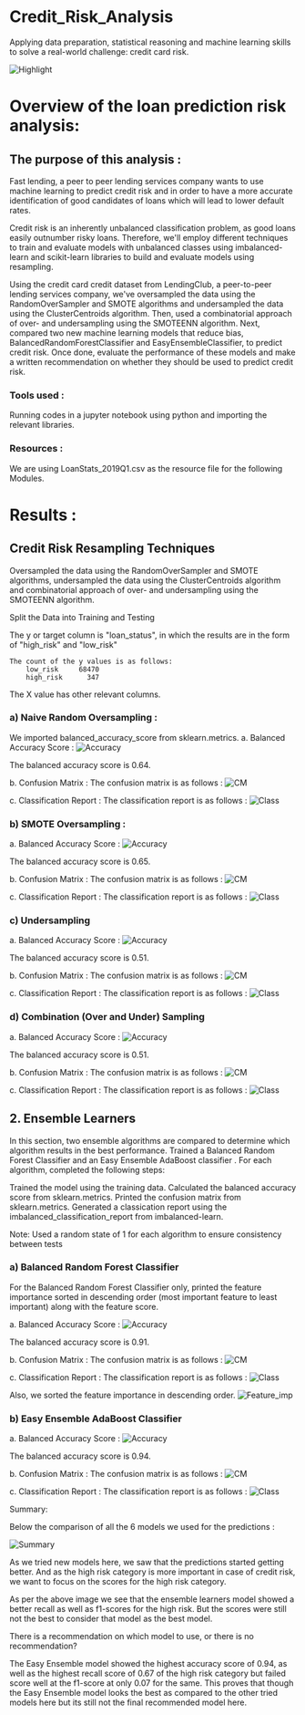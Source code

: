 # Credit_Risk_Analysis
Applying data preparation, statistical reasoning and machine learning skills to solve a real-world challenge: credit card risk.

![Highlight](Images/Highlight_image.jpg)

# Overview of the loan prediction risk analysis:
## The purpose of this analysis :
Fast lending, a peer to peer lending services company wants to use machine learning to predict credit risk and in order to have a more accurate identification of good candidates of loans which will lead to lower default rates.

Credit risk is an inherently unbalanced classification problem, as good loans easily outnumber risky loans. Therefore, we'll employ different techniques to train and evaluate models with unbalanced classes using imbalanced-learn and scikit-learn libraries to build and evaluate models using resampling.

Using the credit card credit dataset from LendingClub, a peer-to-peer lending services company, we've oversampled the data using the RandomOverSampler and SMOTE algorithms and undersampled the data using the ClusterCentroids algorithm. Then, used a combinatorial approach of over- and undersampling using the SMOTEENN algorithm. Next, compared two new machine learning models that reduce bias, BalancedRandomForestClassifier and EasyEnsembleClassifier, to predict credit risk. Once done, evaluate the performance of these models and make a written recommendation on whether they should be used to predict credit risk.

### Tools used : 
Running codes in a jupyter notebook using python and importing the relevant libraries.

### Resources : 
We are using LoanStats_2019Q1.csv as the resource file for the following Modules.

# Results :

## Credit Risk Resampling Techniques
Oversampled the data using the RandomOverSampler and SMOTE algorithms, undersampled the data using the ClusterCentroids algorithm and combinatorial approach of over- and undersampling using the SMOTEENN algorithm.

Split the Data into Training and Testing

The y or target column is "loan_status", in which the results are in the form of "high_risk" and "low_risk"

    The count of the y values is as follows:
        low_risk     68470
        high_risk      347

The X value has other relevant columns.

### a) Naive Random Oversampling :
We imported balanced_accuracy_score from sklearn.metrics. 
a. Balanced Accuracy Score : 
![Accuracy](Images/NRS_Accuracy_score.png)

The balanced accuracy score is 0.64.

b. Confusion Matrix : The confusion matrix is as follows :
![CM](Images/NRS_confusion_matrix.png)

c. Classification Report : The classification report is as follows :
![Class](Images/NRS_Classification_report.png)

### b) SMOTE Oversampling :
a. Balanced Accuracy Score : 
![Accuracy](Images/SMOTE_Bal_Accuracy_Score.png)

The balanced accuracy score is 0.65.

b. Confusion Matrix : The confusion matrix is as follows :
![CM](Images/SMOTE_Confusion_Matrix.png)

c. Classification Report : The classification report is as follows :
![Class](Images/SMOTE_Classification_Report.png)

### c) Undersampling
a. Balanced Accuracy Score : 
![Accuracy](Images/Undersampling_Accuracy_score.png)

The balanced accuracy score is 0.51.

b. Confusion Matrix : The confusion matrix is as follows :
![CM](Images/Undersampling_Confusion_Matrix.png)

c. Classification Report : The classification report is as follows :
![Class](Images/Undersampling_Classification_report.png)

### d) Combination (Over and Under) Sampling
a. Balanced Accuracy Score : 
![Accuracy](Images/Combination_Bal_Accuracy_score.png)

The balanced accuracy score is 0.51.

b. Confusion Matrix : The confusion matrix is as follows :
![CM](Images/Combination_Confusion_Matrix.png)

c. Classification Report : The classification report is as follows :
![Class](Images/Combination_Classification_Report.png)

## 2. Ensemble Learners
In this section, two ensemble algorithms are compared to determine which algorithm results in the best performance. Trained a Balanced Random Forest Classifier and an Easy Ensemble AdaBoost classifier . For each algorithm, completed the following steps:

Trained the model using the training data.
Calculated the balanced accuracy score from sklearn.metrics.
Printed the confusion matrix from sklearn.metrics.
Generated a classication report using the imbalanced_classification_report from imbalanced-learn.

Note: Used a random state of 1 for each algorithm to ensure consistency between tests

### a) Balanced Random Forest Classifier
For the Balanced Random Forest Classifier only, printed the feature importance sorted in descending order (most important feature to least important) along with the feature score.

a. Balanced Accuracy Score : 
![Accuracy](Images/RF_Accuracy_score.png)

The balanced accuracy score is 0.91.

b. Confusion Matrix : The confusion matrix is as follows :
![CM](Images/RF_Confusion_matrix.png)

c. Classification Report : The classification report is as follows :
![Class](Images/RF_Classification_report.png)

Also, we sorted the feature importance in descending order.
![Feature_imp](Images/RF_Feature_imp.png)


### b) Easy Ensemble AdaBoost Classifier
a. Balanced Accuracy Score : 
![Accuracy](Images/Easy_Ensemble_Accuracy_score.png)

The balanced accuracy score is 0.94.

b. Confusion Matrix : The confusion matrix is as follows :
![CM](Images/Easy_Ensemble_Confusion_matrix.png)

c. Classification Report : The classification report is as follows :
![Class](Images/Easy_Ensemble_Classification_report.png)

Summary:

Below the comparison of all the 6 models we used for the predictions :

![Summary](Images/Summary_Mach_Learning.png)

As we tried new models here, we saw that the predictions started getting better. And as the high risk category is more important in case of credit risk, we want to focus on the scores for the high risk category. 

As per the above image we see that the ensemble learners model showed a better recall as well as f1-scores for the high risk. But the scores were still not the best to consider that model as the best model.

There is a recommendation on which model to use, or there is no recommendation?

The Easy Ensemble model showed the highest accuracy score of 0.94, as well as the highest recall score of 0.67 of the high risk category but failed score well at the f1-score at only 0.07 for the same. This proves that though the Easy Ensemble model looks the best as compared to the other tried models here but its still not the final recommended model here.
